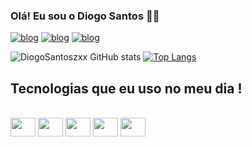 ### Olá! Eu sou o Diogo Santos 🧑‍🦱

[![blog](https://img.shields.io/badge/Instagram-E4405F?style=for-the-badge&logo=instagram&logoColor=white)](https://www.instagram.com/diogo_santoszxx/)
[![blog](https://img.shields.io/badge/LinkedIn-0077B5?style=for-the-badge&logo=linkedin&logoColor=white)](https://www.linkedin.com/in/diogo-figueira-266670185/)
[![blog](https://img.shields.io/badge/Discord-7289DA?style=for-the-badge&logo=discord&logoColor=white)](559837956626448407)

![DiogoSantoszxx GitHub stats](https://github-readme-stats.vercel.app/api?username=DiogoSantoszxx&show_icons=true&theme=radical)
[![Top Langs](https://github-readme-stats.vercel.app/api/top-langs/?username=DiogoSantoszxx)](https://github.com/DiogoSantoszxx/github-readme-stats)

## Tecnologias que eu uso no meu dia !
<div style="display: inline-block;"><br/>
    <img align="center"height="30" width="40" alt"Html5" src="https://cdn.jsdelivr.net/gh/devicons/devicon/icons/html5/html5-original-wordmark.svg" />
    <img align="center"height="30" width="40" alt"Css" src="https://cdn.jsdelivr.net/gh/devicons/devicon/icons/css3/css3-original-wordmark.svg" />       
    <img align="center"height="30" width="40" alt"js" src="https://cdn.jsdelivr.net/gh/devicons/devicon/icons/javascript/javascript-original.svg" />
    <img align="center"height="30" width="40" alt"React" src="https://cdn.jsdelivr.net/gh/devicons/devicon/icons/react/react-original-wordmark.svg" />
    <img align="center"height="30" width="40" alt"node" src="https://cdn.jsdelivr.net/gh/devicons/devicon/icons/nodejs/nodejs-original-wordmark.svg" />
                    
</div>


